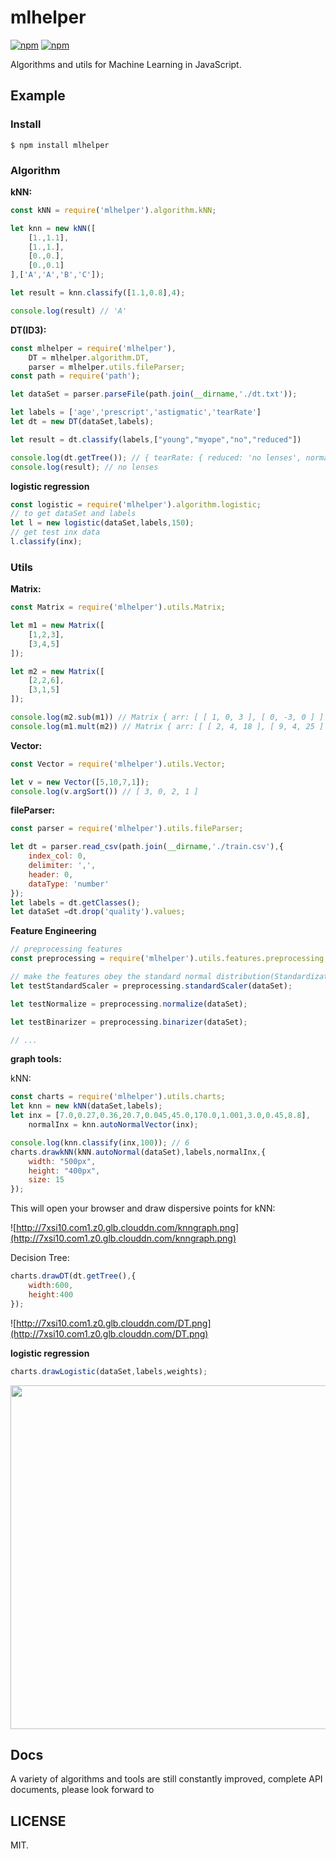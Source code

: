 # mlhelper
[![npm](https://img.shields.io/npm/v/mlhelper.svg?style=flat-square)](https://github.com/laoqiren/mlhelper)
[![npm](https://img.shields.io/npm/l/mlhelper.svg?style=flat-square)](https://github.com/laoqiren/mlhelper)

Algorithms and utils for Machine Learning in JavaScript.

## Example

### Install
```
$ npm install mlhelper
```

### Algorithm

**kNN:** 
```js
const kNN = require('mlhelper').algorithm.kNN;

let knn = new kNN([
    [1.,1.1],
    [1.,1.],
    [0.,0.],
    [0.,0.1]
],['A','A','B','C']);

let result = knn.classify([1.1,0.8],4);

console.log(result) // 'A'
```

**DT(ID3):**
```js
const mlhelper = require('mlhelper'),
    DT = mlhelper.algorithm.DT,
    parser = mlhelper.utils.fileParser;
const path = require('path');

let dataSet = parser.parseFile(path.join(__dirname,'./dt.txt'));

let labels = ['age','prescript','astigmatic','tearRate']
let dt = new DT(dataSet,labels);

let result = dt.classify(labels,["young","myope","no","reduced"])

console.log(dt.getTree()); // { tearRate: { reduced: 'no lenses', normal: { astigmatic: [Object] } } }
console.log(result); // no lenses
```

**logistic regression**
```js
const logistic = require('mlhelper').algorithm.logistic;
// to get dataSet and labels
let l = new logistic(dataSet,labels,150);
// get test inx data
l.classify(inx);
```

### Utils

**Matrix:**
```js
const Matrix = require('mlhelper').utils.Matrix;

let m1 = new Matrix([
    [1,2,3],
    [3,4,5]
]);

let m2 = new Matrix([
    [2,2,6],
    [3,1,5]
]);

console.log(m2.sub(m1)) // Matrix { arr: [ [ 1, 0, 3 ], [ 0, -3, 0 ] ] }
console.log(m1.mult(m2)) // Matrix { arr: [ [ 2, 4, 18 ], [ 9, 4, 25 ] ] }
```

**Vector:**
```js
const Vector = require('mlhelper').utils.Vector;

let v = new Vector([5,10,7,1]);
console.log(v.argSort()) // [ 3, 0, 2, 1 ]
```

**fileParser:**
```js
const parser = require('mlhelper').utils.fileParser;

let dt = parser.read_csv(path.join(__dirname,'./train.csv'),{
    index_col: 0,
    delimiter: ',',
    header: 0,
    dataType: 'number'
});
let labels = dt.getClasses();
let dataSet =dt.drop('quality').values;
```

**Feature Engineering**
```js
// preprocessing features
const preprocessing = require('mlhelper').utils.features.preprocessing;

// make the features obey the standard normal distribution(Standardization)
let testStandardScaler = preprocessing.standardScaler(dataSet);

let testNormalize = preprocessing.normalize(dataSet);

let testBinarizer = preprocessing.binarizer(dataSet);

// ...
```

**graph tools:**

kNN:
```js
const charts = require('mlhelper').utils.charts;
let knn = new kNN(dataSet,labels);
let inx = [7.0,0.27,0.36,20.7,0.045,45.0,170.0,1.001,3.0,0.45,8.8],
    normalInx = knn.autoNormalVector(inx);

console.log(knn.classify(inx,100)); // 6
charts.drawkNN(kNN.autoNormal(dataSet),labels,normalInx,{
    width: "500px",
    height: "400px",
    size: 15
});
```
This will open your browser and draw dispersive points for kNN:

![http://7xsi10.com1.z0.glb.clouddn.com/knngraph.png](http://7xsi10.com1.z0.glb.clouddn.com/knngraph.png)

Decision Tree:
```js
charts.drawDT(dt.getTree(),{
    width:600,
    height:400
});
```
![http://7xsi10.com1.z0.glb.clouddn.com/DT.png](http://7xsi10.com1.z0.glb.clouddn.com/DT.png)

**logistic regression**
```js
charts.drawLogistic(dataSet,labels,weights);
```
<img src="http://7xsi10.com1.z0.glb.clouddn.com/logistic.png" width="550px"/>

## Docs
A variety of algorithms and tools are still constantly improved, complete API documents, please look forward to
## LICENSE
MIT.

